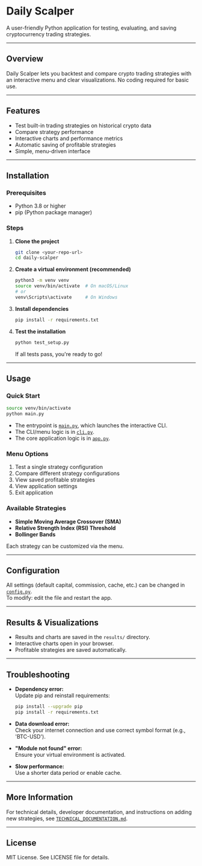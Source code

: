 # Daily Scalper

A user-friendly Python application for testing, evaluating, and saving cryptocurrency trading strategies.

---

## Overview

Daily Scalper lets you backtest and compare crypto trading strategies with an interactive menu and clear visualizations. No coding required for basic use.

---

## Features

- Test built-in trading strategies on historical crypto data
- Compare strategy performance
- Interactive charts and performance metrics
- Automatic saving of profitable strategies
- Simple, menu-driven interface

---

## Installation

### Prerequisites

- Python 3.8 or higher
- pip (Python package manager)

### Steps

1. **Clone the project**
   ```bash
   git clone <your-repo-url>
   cd daily-scalper
   ```

2. **Create a virtual environment (recommended)**
   ```bash
   python3 -m venv venv
   source venv/bin/activate  # On macOS/Linux
   # or
   venv\Scripts\activate     # On Windows
   ```

3. **Install dependencies**
   ```bash
   pip install -r requirements.txt
   ```

4. **Test the installation**
   ```bash
   python test_setup.py
   ```
   If all tests pass, you're ready to go!

---

## Usage

### Quick Start

```bash
source venv/bin/activate
python main.py
```

- The entrypoint is [`main.py`](main.py), which launches the interactive CLI.
- The CLI/menu logic is in [`cli.py`](cli.py).
- The core application logic is in [`app.py`](app.py).

### Menu Options

1. Test a single strategy configuration
2. Compare different strategy configurations
3. View saved profitable strategies
4. View application settings
5. Exit application

### Available Strategies

- **Simple Moving Average Crossover (SMA)**
- **Relative Strength Index (RSI) Threshold**
- **Bollinger Bands**

Each strategy can be customized via the menu.

---

## Configuration

All settings (default capital, commission, cache, etc.) can be changed in [`config.py`](config.py).  
To modify: edit the file and restart the app.

---

## Results & Visualizations

- Results and charts are saved in the `results/` directory.
- Interactive charts open in your browser.
- Profitable strategies are saved automatically.

---

## Troubleshooting

- **Dependency error:**  
  Update pip and reinstall requirements:
  ```bash
  pip install --upgrade pip
  pip install -r requirements.txt
  ```

- **Data download error:**  
  Check your internet connection and use correct symbol format (e.g., 'BTC-USD').

- **"Module not found" error:**  
  Ensure your virtual environment is activated.

- **Slow performance:**  
  Use a shorter data period or enable cache.

---

## More Information

For technical details, developer documentation, and instructions on adding new strategies, see [`TECHNICAL_DOCUMENTATION.md`](TECHNICAL_DOCUMENTATION.md).

---

## License

MIT License. See LICENSE file for details.

